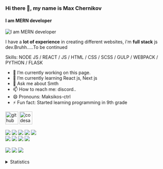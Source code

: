 ### Hi there 👋, my name is Max Chernikov
#### I am MERN developer
![I am MERN developer](https://wallpapercave.com/wp/wp8904080.jpg)

I have a **lot of experience** in creating different websites, i'm **full stack** js dev.Bruhh.....To be continued

Skills: NODE JS / REACT / JS / HTML / CSS / SCSS / GULP / WEBPACK / PYTHON / FLASK

- 🔭 I’m currently working on this page. 
- 🌱 I’m currently learning React js, Next js 
- 💬 Ask me about Smth 
- 📫 How to reach me: discord.. 
- 😄 Pronouns: Maksikos-ctrl 
- ⚡ Fun fact: Started learning programming in 9th grade 


[<img src='https://cdn.jsdelivr.net/npm/simple-icons@3.0.1/icons/github.svg' alt='github' height='40'>](https://github.com/https://github.com/Maksikos-ctrl)  [<img src='https://cdn.jsdelivr.net/npm/simple-icons@3.0.1/icons/codesandbox.svg' alt='codesandbox' height='40'>](https://codesandbox.io/u/https://codepen.io/maksikos-ctrl)  

<div>
  <div>
    <img src="https://img.shields.io/badge/HTML5-code-FF9200?style=flat-square&logo=HTML5&labelColor=black"/>
    <img src="https://img.shields.io/badge/CSS3-code-FF9200?style=flat-square&logo=CSS3&labelColor=black"/>
    <img src="https://img.shields.io/badge/Sass-code-FF9200?style=flat-square&logo=Sass&labelColor=black">
    <img src="https://img.shields.io/badge/Javascript-code-FF9200?style=flat-square&logo=Javascript&labelColor=black"/>
    <img src="https://img.shields.io/badge/React-code-FF9200?style=flat-square&logo=React&labelColor=black"><br>
    <img src="https://img.shields.io/badge/Redux-code-FF9200?style=flat-square&logo=Redux&labelColor=black">
    <img src="https://img.shields.io/badge/Node.js-FF9200?style=for-the-badge&logo=node.js&logoColor=black)"> 
    <img src="https://img.shields.io/badge/Python-code-FF9200?style=flat-square&logo=Python&labelColor=black"> 
    <img src="https://img.shields.io/badge/TypeScript-code-FF9200?style=flat-square&logo=TypeScript&labelColor=black"> 
  </div><br>
  <div>
    <img src="https://img.shields.io/badge/Webpack-tool-1924B1?style=flat-square&logo=Webpack&labelColor=black">
    <img src="https://img.shields.io/badge/Figma-tool-1924B1?style=flat-square&logo=Figma&labelColor=black">
    <img src="https://img.shields.io/badge/Firebase-tool-1924B1?style=flat-square&logo=Firebase&labelColor=black">
  </div>
</div>

<br>
<details>
  <summary>Statistics</summary>
  <p>
    <img height="160em" src="https://github-readme-stats.vercel.app/api?username=Maksikos-ctrl&show_icons=true&theme=dark" />
    <img height="160em" src="https://github-readme-stats-eight-theta.vercel.app/api/top-langs/?username=Maksikos-ctrl&theme=dark&layout=compact" />
  </p>
</details>
<br>
